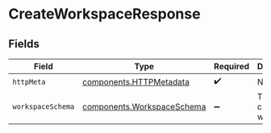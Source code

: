 # CreateWorkspaceResponse


## Fields

| Field                                                                    | Type                                                                     | Required                                                                 | Description                                                              |
| ------------------------------------------------------------------------ | ------------------------------------------------------------------------ | ------------------------------------------------------------------------ | ------------------------------------------------------------------------ |
| `httpMeta`                                                               | [components.HTTPMetadata](../../models/components/httpmetadata.md)       | :heavy_check_mark:                                                       | N/A                                                                      |
| `workspaceSchema`                                                        | [components.WorkspaceSchema](../../models/components/workspaceschema.md) | :heavy_minus_sign:                                                       | The created workspace                                                    |
